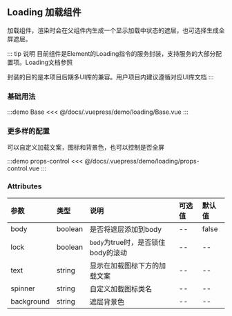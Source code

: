 ## Loading 加载组件

加载组件，渲染时会在父组件内生成一个显示加载中状态的遮层，也可选择生成全屏遮层。

::: tip 说明
目前组件是Element的Loading指令的服务封装，支持服务的大部分配置项。Loading文档参照 <element-link component="Loading"></element-link>

封装的目的是本项目后期多UI库的兼容。用户项目内建议遵循对应UI库文档
:::

### 基础用法

:::demo Base
<<< @/docs/.vuepress/demo/loading/Base.vue
:::

### 更多样的配置

可以自定义加载文案，图标和背景色，也可以控制是否全屏

:::demo props-control
<<< @/docs/.vuepress/demo/loading/props-control.vue
:::

### Attributes

| 参数       | 类型    | 说明                               | 可选值 | 默认值 |
| :--------- | :------ | :--------------------------------- | :----- | :----- |
| body       | boolean | 是否将遮层添加到body               | --     | false  |
| lock       | boolean | `body`为true时，是否锁住body的滚动 | --     | --     |
| text       | string  | 显示在加载图标下方的加载文案       | --     | --     |
| spinner    | string  | 自定义加载图标类名                 | --     | --     |
| background | string  | 遮层背景色                         | --     | --     |

